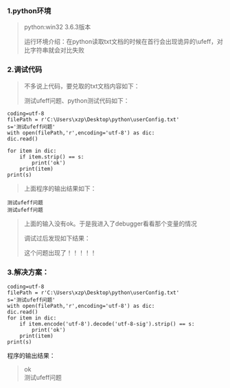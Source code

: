 ### 1.python环境

> python:win32 3.6.3版本
>
> 运行环境介绍：在python读取txt文档的时候在首行会出现诡异的\ufeff，对比字符串就会对比失败

### 2.调试代码

> 不多说上代码，要兑取的txt文档内容如下：
>
> 测试ufeff问题、python测试代码如下：

```
coding=utf-8
filePath = r'C:\Users\xzp\Desktop\python\userConfig.txt'
s='测试ufeff问题'
with open(filePath,'r',encoding='utf-8') as dic:
dic.read()

for item in dic:
    if item.strip() == s:
        print('ok')
    print(item)
print(s)
```

> 上面程序的输出结果如下：

```
测试ufeff问题
测试ufeff问题
```

> 上面的输入没有ok。于是我进入了debugger看看那个变量的情况
>
> 调试过后发现如下结果：
>
> 这个问题出现了！！！！！

### 3.解决方案：

```
coding=utf-8
filePath = r'C:\Users\xzp\Desktop\python\userConfig.txt'
s='测试ufeff问题'
with open(filePath,'r',encoding='utf-8') as dic:
dic.read()
for item in dic:
    if item.encode('utf-8').decode('utf-8-sig').strip() == s:
        print('ok')
    print(item)
print(s)
```

程序的输出结果：

> ok  
> ﻿测试ufeff问题




